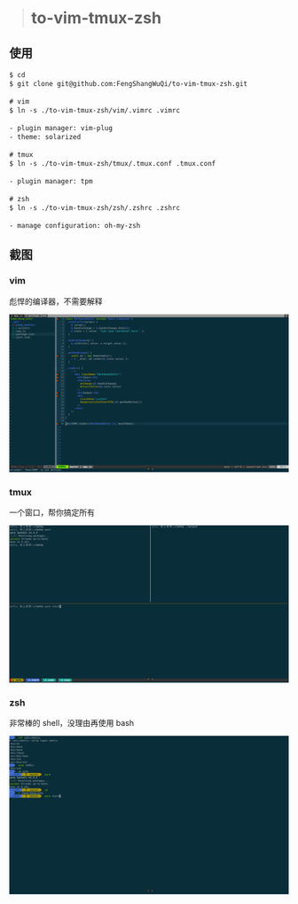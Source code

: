 
> # to-vim-tmux-zsh

## 使用

```
$ cd
$ git clone git@github.com:FengShangWuQi/to-vim-tmux-zsh.git

# vim
$ ln -s ./to-vim-tmux-zsh/vim/.vimrc .vimrc

- plugin manager: vim-plug
- theme: solarized

# tmux
$ ln -s ./to-vim-tmux-zsh/tmux/.tmux.conf .tmux.conf

- plugin manager: tpm

# zsh
$ ln -s ./to-vim-tmux-zsh/zsh/.zshrc .zshrc

- manage configuration: oh-my-zsh
```

## 截图

### vim

彪悍的编译器，不需要解释

![vim](./images/vim.png)

### tmux

一个窗口，帮你搞定所有

![tmux](./images/tmux.png)

### zsh

非常棒的 shell，没理由再使用 bash

![zsh](./images/zsh.png)
